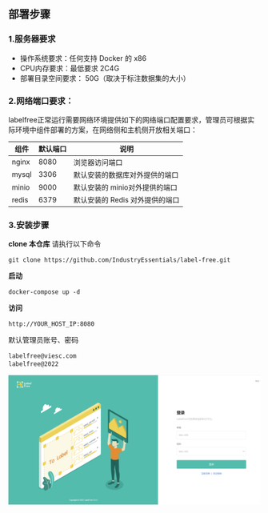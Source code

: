 ## 部署步骤

### 1.服务器要求

- 操作系统要求：任何支持 Docker 的  x86 
- CPU内存要求：最低要求 2C4G
- 部署目录空间要求： 50G（取决于标注数据集的大小）

### 2.网络端口要求：

labelfree正常运行需要网络环境提供如下的网络端口配置要求，管理员可根据实际环境中组件部署的方案，在网络侧和主机侧开放相关端口：

| 组件  | 默认端口 | 说明                            |
| ----- | -------- | ------------------------------- |
| nginx | 8080     | 浏览器访问端口                  |
| mysql | 3306     | 默认安装的数据库对外提供的端口  |
| minio | 9000     | 默认安装的 minio对外提供的端口  |
| redis | 6379     | 默认安装的 Redis 对外提供的端口 |

### 3.安装步骤

**clone 本仓库** 请执行以下命令

```
git clone https://github.com/IndustryEssentials/label-free.git
```

**启动**

```
docker-compose up -d
```

**访问**

```
http://YOUR_HOST_IP:8080
```

默认管理员账号、密码

```
labelfree@viesc.com 
labelfree@2022
```

![](./../assets/images/5yaj3f.png)
